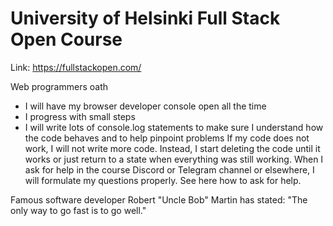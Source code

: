 # University of Helsinki Full Stack Open Course
  Link: https://fullstackopen.com/
  
  Web programmers oath
  - I will have my browser developer console open all the time
  - I progress with small steps
  - I will write lots of console.log statements to make sure I understand how the code behaves and to help pinpoint problems
  If my code does not work, I will not write more code. Instead, I start deleting the code until it works or just return to a state when everything was still working.
  When I ask for help in the course Discord or Telegram channel or elsewhere, I will formulate my questions properly. See here how to ask for help.

  Famous software developer Robert "Uncle Bob" Martin has stated:
  "The only way to go fast is to go well."
